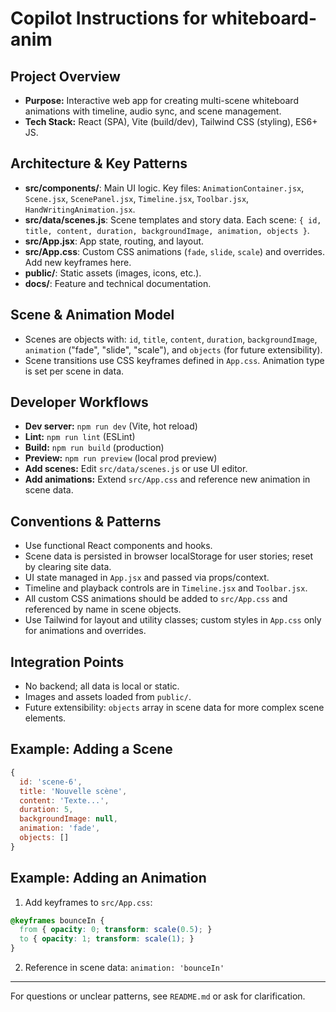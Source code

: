# Copilot Instructions for whiteboard-anim

## Project Overview
- **Purpose:** Interactive web app for creating multi-scene whiteboard animations with timeline, audio sync, and scene management.
- **Tech Stack:** React (SPA), Vite (build/dev), Tailwind CSS (styling), ES6+ JS.

## Architecture & Key Patterns
- **src/components/**: Main UI logic. Key files: `AnimationContainer.jsx`, `Scene.jsx`, `ScenePanel.jsx`, `Timeline.jsx`, `Toolbar.jsx`, `HandWritingAnimation.jsx`.
- **src/data/scenes.js**: Scene templates and story data. Each scene: `{ id, title, content, duration, backgroundImage, animation, objects }`.
- **src/App.jsx**: App state, routing, and layout.
- **src/App.css**: Custom CSS animations (`fade`, `slide`, `scale`) and overrides. Add new keyframes here.
- **public/**: Static assets (images, icons, etc.).
- **docs/**: Feature and technical documentation.

## Scene & Animation Model
- Scenes are objects with: `id`, `title`, `content`, `duration`, `backgroundImage`, `animation` ("fade", "slide", "scale"), and `objects` (for future extensibility).
- Scene transitions use CSS keyframes defined in `App.css`. Animation type is set per scene in data.

## Developer Workflows
- **Dev server:** `npm run dev` (Vite, hot reload)
- **Lint:** `npm run lint` (ESLint)
- **Build:** `npm run build` (production)
- **Preview:** `npm run preview` (local prod preview)
- **Add scenes:** Edit `src/data/scenes.js` or use UI editor.
- **Add animations:** Extend `src/App.css` and reference new animation in scene data.

## Conventions & Patterns
- Use functional React components and hooks.
- Scene data is persisted in browser localStorage for user stories; reset by clearing site data.
- UI state managed in `App.jsx` and passed via props/context.
- Timeline and playback controls are in `Timeline.jsx` and `Toolbar.jsx`.
- All custom CSS animations should be added to `src/App.css` and referenced by name in scene objects.
- Use Tailwind for layout and utility classes; custom styles in `App.css` only for animations and overrides.

## Integration Points
- No backend; all data is local or static.
- Images and assets loaded from `public/`.
- Future extensibility: `objects` array in scene data for more complex scene elements.

## Example: Adding a Scene
```js
{
  id: 'scene-6',
  title: 'Nouvelle scène',
  content: 'Texte...',
  duration: 5,
  backgroundImage: null,
  animation: 'fade',
  objects: []
}
```

## Example: Adding an Animation
1. Add keyframes to `src/App.css`:
```css
@keyframes bounceIn {
  from { opacity: 0; transform: scale(0.5); }
  to { opacity: 1; transform: scale(1); }
}
```
2. Reference in scene data: `animation: 'bounceIn'`

---
For questions or unclear patterns, see `README.md` or ask for clarification.
